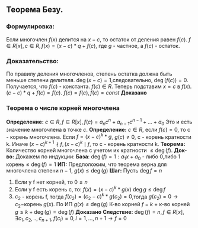 ## Теорема Безу.
### Формулировка:
Если многочлен $f(x)$ делится на $x-c$, то остаток от деления равен $f(c).$
$f \in R[x], c\in R, f(x)=(x-c)*q+f(c)$, где $g$ - частное, а $f(c)$ - остаток.
### Доказательство:
По правилу деления многочленов, степень остатка должна быть меньше степени делителя.
$\deg(x-c)=1$,следовательно, $\deg(f(c))=0$. Получается, что $f(c)$ - константа. $f(c) \in R$.
Теперь подставим $x = c$ в $f(x)$.
$(c-c)*q+f(c) = f(c).$
$f(c)=f(c),f(c)=const$
**Доказано**

### Теорема о числе корней многочлена
**Определение:**
$c \in R,f\in R[x],f(c)=a_nc^n+a_{n-1}c^{n-1}+...+a_0$
Это и есть значение многочлена в точке $c$.
**Определение:**
$c \in R$, если $f(c)=0$, то c - корень многочлена. 
Если $f = (x-c)^k*g$, $g(c)\neq0$, c - корень кратности k. 
Иначе $(x-c)^{k+1}\nmid f,(x-c)^{k} \mid f$, то c - корень кратности k.
**Теорема:**
Количество корней многочлена с учетом их кратности $\leq \deg(f)$.
**Док-во:**
Докажем по индукции:
**База**: 
$\deg(f)=1:a_1x+a_0$ - либо 0,либо 1 корень$\leq \deg(f)=1$
**ИП:**
Предположим, что теорема верна для многочлена степени $n−1$,
$g(x)\leq \deg(g)$
**Шаг:**
Пусть $\deg f=n$
1) Если у f нет корней, то $0\leq n$
2) Если у f есть корень c, то:
$f(x) = (x-c)^k*g(x)$
$\deg g\leq\deg f$
3) $c_2$ - корень f, тогда $f(c_2)=(c_2-c)^k*g(c_2)=0$,тогда $g(c_2)=0 \rightarrow c_2-$корень $g(x)$. По ИП $g(x) \leq \deg(g)$
   К-во корней $f$ = $k$ + к-во корней $g \leq k+\deg(g) = \deg(f)$
**Доказано**
**Следствие:** $\deg(f)=n,f\in R[x],\exists c_1,c_2,..,c_{n+1},f(c_i)=0,i=1,...,n+1 \rightarrow f=0$